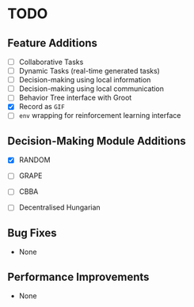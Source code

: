 # TODO

## Feature Additions
- [ ] Collaborative Tasks
- [ ] Dynamic Tasks (real-time generated tasks)
- [ ] Decision-making using local information
- [ ] Decision-making using local communication
- [ ] Behavior Tree interface with Groot
- [x] Record as `GIF`
- [ ] `env` wrapping for reinforcement learning interface

## Decision-Making Module Additions
- [x] RANDOM
- [ ] GRAPE
- [ ] CBBA
- [ ] Decentralised Hungarian


## Bug Fixes
- None

## Performance Improvements
- None


